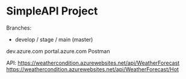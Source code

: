 # SimpleAPI Project

Branches:
- develop / stage / main (master)

dev.azure.com
portal.azure.com
Postman

API:
https://weathercondition.azurewebsites.net/api/WeatherForecast
https://weathercondition.azurewebsites.net/api/WeatherForecast/Hot
